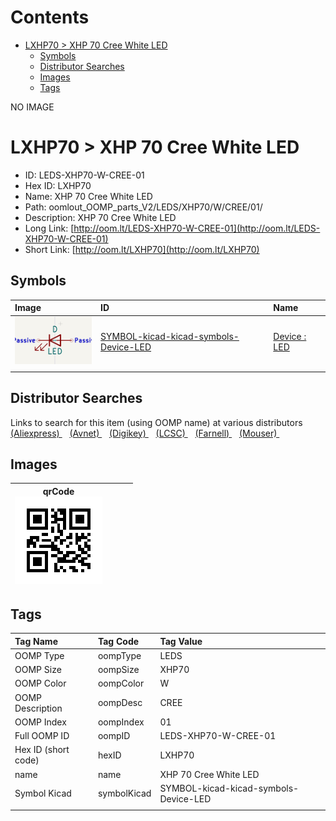 



Contents
========

* [LXHP70 > XHP 70 Cree White LED](#lxhp70--xhp-70-cree-white-led)
	* [Symbols](#symbols)
	* [Distributor Searches](#distributor-searches)
	* [Images](#images)
	* [Tags](#tags)
  
NO IMAGE  
# LXHP70 > XHP 70 Cree White LED

- ID: LEDS-XHP70-W-CREE-01
- Hex ID: LXHP70
- Name: XHP 70 Cree White LED
- Path: oomlout_OOMP_parts_V2/LEDS/XHP70/W/CREE/01/
- Description: XHP 70 Cree White LED
- Long Link: [http://oom.lt/LEDS-XHP70-W-CREE-01](http://oom.lt/LEDS-XHP70-W-CREE-01)
- Short Link: [http://oom.lt/LXHP70](http://oom.lt/LXHP70)

## Symbols
  

|Image|ID|Name|
| :--- | :--- | :--- |
|[![](https://raw.githubusercontent.com/oomlout/oomlout_OOMP_eda_V2/main/SYMBOL/kicad/kicad-symbols/Device/LED/image_140.png)](https://github.com/oomlout/oomlout_OOMP_eda_V2/tree/main/SYMBOL/kicad/kicad-symbols/Device/LED/)|[SYMBOL-kicad-kicad-symbols-Device-LED](https://github.com/oomlout/oomlout_OOMP_eda_V2/tree/main/SYMBOL/kicad/kicad-symbols/Device/LED/)|[Device : LED](https://github.com/oomlout/oomlout_OOMP_eda_V2/tree/main/SYMBOL/kicad/kicad-symbols/Device/LED/)|
||||

## Distributor Searches
  
Links to search for this item (using OOMP name) at various distributors  
[(Aliexpress) ](https://www.aliexpress.com/wholesale?SearchText=XHP+70+Cree+White+LED)&nbsp;&nbsp;&nbsp;[(Avnet) ](https://www.avnet.com/shop/us/search/XHP+70+Cree+White+LED)&nbsp;&nbsp;&nbsp;[(Digikey) ](https://www.digikey.co.uk/en/products/result?s=XHP+70+Cree+White+LED)&nbsp;&nbsp;&nbsp;[(LCSC) ](https://www.lcsc.com/search?q=XHP+70+Cree+White+LED)&nbsp;&nbsp;&nbsp;[(Farnell) ](https://uk.farnell.com/search?st=XHP+70+Cree+White+LED)&nbsp;&nbsp;&nbsp;[(Mouser) ](https://www.mouser.com/c/?q=XHP+70+Cree+White+LED)&nbsp;&nbsp;&nbsp;
## Images
  

|qrCode<br>[![](https://raw.githubusercontent.com/oomlout/oomlout_OOMP_parts_V2/main/LEDS/XHP70/W/CREE/01/qrCode_140.png)](https://github.com/oomlout/oomlout_OOMP_parts_V2/tree/main/LEDS/XHP70/W/CREE/01/qrCode.png)||||
| :---: | :---: | :---: | :---: |

## Tags
  

|Tag Name|Tag Code|Tag Value|
| :--- | :--- | :--- |
|OOMP Type|oompType|LEDS|
|OOMP Size|oompSize|XHP70|
|OOMP Color|oompColor|W|
|OOMP Description|oompDesc|CREE|
|OOMP Index|oompIndex|01|
|Full OOMP ID|oompID|LEDS-XHP70-W-CREE-01|
|Hex ID (short code)|hexID|LXHP70|
|name|name|XHP 70 Cree White LED|
|Symbol Kicad|symbolKicad|SYMBOL-kicad-kicad-symbols-Device-LED|
||||
